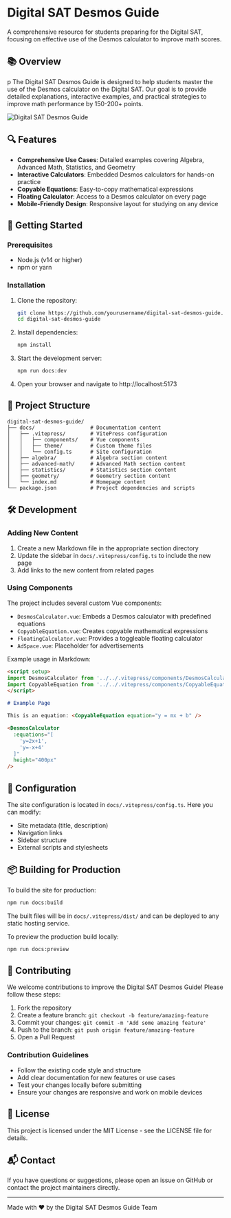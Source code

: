 # Digital SAT Desmos Guide

A comprehensive resource for students preparing for the Digital SAT, focusing on effective use of the Desmos calculator to improve math scores.

## 📚 Overview

p
The Digital SAT Desmos Guide is designed to help students master the use of the Desmos calculator on the Digital SAT. Our goal is to provide detailed explanations, interactive examples, and practical strategies to improve math performance by 150-200+ points.

![Digital SAT Desmos Guide](https://place-hold.it/800x400/3eaf7c/ffffff&text=Digital%20SAT%20Desmos%20Guide&bold&fontsize=32)

## 🔍 Features

- **Comprehensive Use Cases**: Detailed examples covering Algebra, Advanced Math, Statistics, and Geometry
- **Interactive Calculators**: Embedded Desmos calculators for hands-on practice
- **Copyable Equations**: Easy-to-copy mathematical expressions
- **Floating Calculator**: Access to a Desmos calculator on every page
- **Mobile-Friendly Design**: Responsive layout for studying on any device

## 🚀 Getting Started

### Prerequisites

- Node.js (v14 or higher)
- npm or yarn

### Installation

1. Clone the repository:
   ```bash
   git clone https://github.com/yourusername/digital-sat-desmos-guide.git
   cd digital-sat-desmos-guide
   ```

2. Install dependencies:
   ```bash
   npm install
   ```

3. Start the development server:
   ```bash
   npm run docs:dev
   ```

4. Open your browser and navigate to http://localhost:5173

## 📂 Project Structure

```
digital-sat-desmos-guide/
├── docs/                  # Documentation content
│   ├── .vitepress/        # VitePress configuration
│   │   ├── components/    # Vue components
│   │   ├── theme/         # Custom theme files
│   │   └── config.ts      # Site configuration
│   ├── algebra/           # Algebra section content
│   ├── advanced-math/     # Advanced Math section content
│   ├── statistics/        # Statistics section content
│   ├── geometry/          # Geometry section content
│   └── index.md           # Homepage content
└── package.json           # Project dependencies and scripts
```

## 🛠️ Development

### Adding New Content

1. Create a new Markdown file in the appropriate section directory
2. Update the sidebar in `docs/.vitepress/config.ts` to include the new page
3. Add links to the new content from related pages

### Using Components

The project includes several custom Vue components:

- `DesmosCalculator.vue`: Embeds a Desmos calculator with predefined equations
- `CopyableEquation.vue`: Creates copyable mathematical expressions
- `FloatingCalculator.vue`: Provides a toggleable floating calculator
- `AdSpace.vue`: Placeholder for advertisements

Example usage in Markdown:

```md
<script setup>
import DesmosCalculator from '../../.vitepress/components/DesmosCalculator.vue'
import CopyableEquation from '../../.vitepress/components/CopyableEquation.vue'
</script>

# Example Page

This is an equation: <CopyableEquation equation="y = mx + b" />

<DesmosCalculator 
  :equations="[
    'y=2x+1',
    'y=-x+4'
  ]"
  height="400px"
/>
```

## 🔧 Configuration

The site configuration is located in `docs/.vitepress/config.ts`. Here you can modify:

- Site metadata (title, description)
- Navigation links
- Sidebar structure
- External scripts and stylesheets

## 📦 Building for Production

To build the site for production:

```bash
npm run docs:build
```

The built files will be in `docs/.vitepress/dist/` and can be deployed to any static hosting service.

To preview the production build locally:

```bash
npm run docs:preview
```

## 👥 Contributing

We welcome contributions to improve the Digital SAT Desmos Guide! Please follow these steps:

1. Fork the repository
2. Create a feature branch: `git checkout -b feature/amazing-feature`
3. Commit your changes: `git commit -m 'Add some amazing feature'`
4. Push to the branch: `git push origin feature/amazing-feature`
5. Open a Pull Request

### Contribution Guidelines

- Follow the existing code style and structure
- Add clear documentation for new features or use cases
- Test your changes locally before submitting
- Ensure your changes are responsive and work on mobile devices

## 📄 License

This project is licensed under the MIT License - see the LICENSE file for details.

## 📬 Contact

If you have questions or suggestions, please open an issue on GitHub or contact the project maintainers directly.

---

Made with ❤️ by the Digital SAT Desmos Guide Team